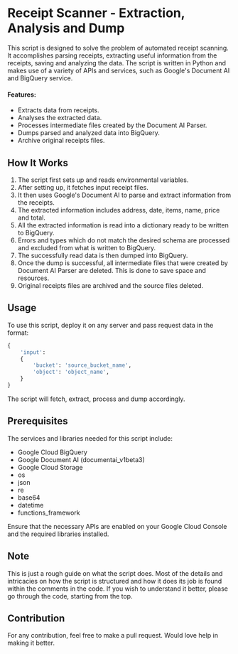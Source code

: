 # Receipt Scanner - Extraction, Analysis and Dump
This script is designed to solve the problem of automated receipt scanning. It accomplishes parsing receipts, extracting useful information from the receipts, saving and analyzing the data. The script is written in Python and makes use of a variety of APIs and services, such as Google's Document AI and BigQuery service.

#### Features:
- Extracts data from receipts.
- Analyses the extracted data.
- Processes intermediate files created by the Document AI Parser.
- Dumps parsed and analyzed data into BigQuery.
- Archive original receipts files.

## How It Works

1. The script first sets up and reads environmental variables.
2. After setting up, it fetches input receipt files.
3. It then uses Google's Document AI to parse and extract information from the receipts.
4. The extracted information includes address, date, items, name, price and total.
5. All the extracted information is read into a dictionary ready to be written to BigQuery.
6. Errors and types which do not match the desired schema are processed and excluded from what is written to BigQuery.
7. The successfully read data is then dumped into BigQuery.
8. Once the dump is successful, all intermediate files that were created by Document AI Parser are deleted. This is done to save space and resources.
9. Original receipts files are archived and the source files deleted.

## Usage
To use this script, deploy it on any server and pass request data in the format:

```python
{
    'input': 
    {
        'bucket': 'source_bucket_name',
        'object': 'object_name',
    }
}
```
The script will fetch, extract, process and dump accordingly.

## Prerequisites
The services and libraries needed for this script include:
- Google Cloud BigQuery
- Google Document AI (documentai_v1beta3)
- Google Cloud Storage
- os
- json
- re
- base64
- datetime
- functions_framework

Ensure that the necessary APIs are enabled on your Google Cloud Console and the required libraries installed.

## Note
This is just a rough guide on what the script does. Most of the details and intricacies on how the script is structured and how it does its job is found within the comments in the code. If you wish to understand it better, please go through the code, starting from the top.

## Contribution
For any contribution, feel free to make a pull request. Would love help in making it better.